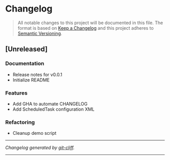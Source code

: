 # Changelog

> All notable changes to this project will be documented in this file. The format is based on
[Keep a Changelog](http://keepachangelog.com/) and this project adheres to
[Semantic Versioning](http://semver.org/).

## [Unreleased]

### Documentation

- Release notes for v0.0.1
- Initialize README

### Features

- Add GHA to automate CHANGELOG
- Add ScheduledTask configuration XML

### Refactoring

- Cleanup demo script

***
*Changelog generated by [git-cliff](https://github.com/orhun/git-cliff).*
***
